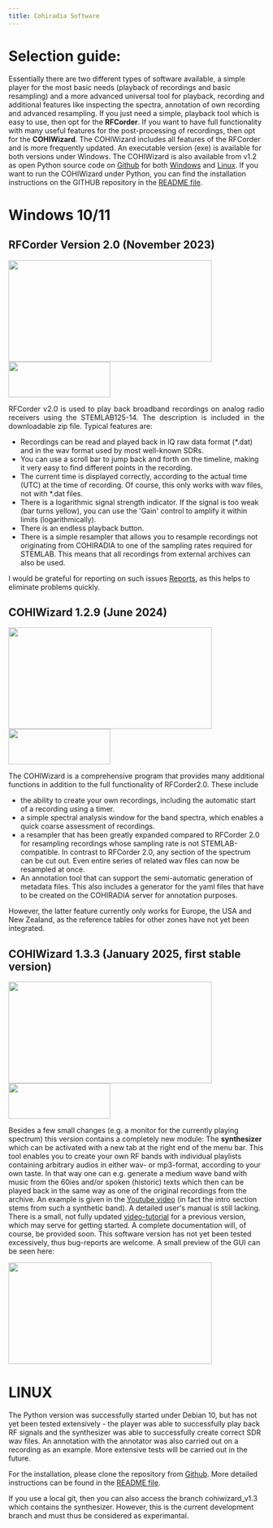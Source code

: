 ```yaml
---
title: Cohiradia Software
---
```

# Selection guide:

Essentially there are two different types of software available, a simple player for the most basic needs (playback of recordings and basic resampling) and a more advanced universal tool for playback, recording and additional features like inspecting the spectra, annotation of own recording and advanced resampling. If you just need a simple, playback tool which is easy to use, then opt for the <strong>RFCorder</strong>. If you want to have full functionality with many useful features for the post-processing of recordings, then opt for the <strong>COHIWizard</strong>. The COHIWizard includes all features of the RFCorder and is more frequently updated. 
An executable version (exe) is available for both versions under Windows. The COHIWizard is also available from v1.2 as open Python source code on [Github](https://github.com/hermy-sf/COHIWizard) for both [Windows](#windows) and [Linux](#linux). If you want to run the COHIWizard under Python, you can find the installation instructions on the GITHUB repository in the [README file](https://github.com/hermy-sf/COHIWizard/blob/main/README.md).

<a id="windows"></a>
# Windows 10/11
## RFCorder Version 2.0 (November 2023)

<img src="https://cohiradia.radiomuseum.org/download/software/RFCorder2_Screenshot.PNG" width="400" height="200" /> [<img src="https://cohiradia.radiomuseum.org/download/software/Button_Download.PNG" width="200" height="70" />](https://cohiradia.radiomuseum.org/download/software/RFCorder_v2_0.zip)

<p style='text-align: justify;'>RFCorder v2.0 is used to play back broadband recordings on analog radio receivers using the STEMLAB125-14. The description is included in the downloadable zip file. Typical features are:

* Recordings can be read and played back in IQ raw data format (*.dat) and in the wav format used by most well-known SDRs.
* You can use a scroll bar to jump back and forth on the timeline, making it very easy to find different points in the recording.
* The current time is displayed correctly, according to the actual time (UTC) at the time of recording. Of course, this only works with wav files, not with *.dat files.
* There is a logarithmic signal strength indicator. If the signal is too weak (bar turns yellow), you can use the 'Gain' control to amplify it within limits (logarithmically).
* There is an endless playback button.
* There is a simple resampler that allows you to resample recordings not originating from COHIRADIA to one of the sampling rates required for STEMLAB. This means that all recordings from external archives can also be used.

I would be grateful for reporting on such issues [Reports](https://www.radiomuseum.org/forum/software_fuer_cohiradia_details_und_problemloesungen.html), as this helps to eliminate problems quickly.</p>

## COHIWizard 1.2.9 (June 2024)

<img src="https://cohiradia.radiomuseum.org/download/software/COHIWizard1.2.9_screenshot.PNG" width="400" height="200" /> [<img src="https://cohiradia.radiomuseum.org/download/software/Button_Download.PNG" width="200" height="70" />](https://cohiradia.radiomuseum.org/download/software/COHIWizard_v1.2.9c.zip)

<p style='text-align: justify;'>  The COHIWizard is a comprehensive program that provides many additional functions in addition to the full functionality of RFCorder2.0. These include

* the ability to create your own recordings, including the automatic start of a recording using a timer.
* a simple spectral analysis window for the band spectra, which enables a quick coarse assessment of recordings.
* a resampler that has been greatly expanded compared to RFCorder 2.0 for resampling recordings whose sampling rate is not STEMLAB-compatible. In contrast to RFCorder 2.0, any section of the spectrum can be cut out. Even entire series of related wav files can now be resampled at once.
* An annotation tool that can support the semi-automatic generation of metadata files. This also includes a generator for the yaml files that have to be created on the COHIRADIA server for annotation purposes.

However, the latter feature currently only works for Europe, the USA and New Zealand, as the reference tables for other zones have not yet been integrated.
</p>

## COHIWizard 1.3.3 (January 2025, first stable version)

<img src="https://cohiradia.radiomuseum.org/download/software/COHIWizard_1_3_3_screenshot.PNG" width="400" height="200" /> [<img src="https://cohiradia.radiomuseum.org/download/software/Button_Download.PNG" width="200" height="70" />](https://cohiradia.radiomuseum.org/download/software/COHIWizard_v1.3.3.zip)

Besides a few small changes (e.g. a monitor for the currently playing spectrum) this version contains a completely new module: The <strong>synthesizer</strong> which can be activated with a new tab at the right end of the menu bar. This tool enables you to create your own RF bands with individual playlists containing arbitrary audios in either wav- or mp3-format, according to your own taste. In that way one can e.g. generate a medium wave band with music from the 60ies and/or spoken (historic) texts which then can be played back in the same way as one of the original recordings from the archive. An example is given in the [Youtube video](https://www.youtube.com/watch?v=pYD5mz_M_bQ) (in fact the intro section stems from such a synthetic band). A detailed user's manual is still lacking. There is a small, not fully updated [video-tutorial](https://cohiradia.radiomuseum.org/download/software/Tutorial_synthesizer_v0.mp4) for a previous version, which may serve for getting started. A complete documentation will, of course, be provided soon. This software version has not yet been tested excessively, thus bug-reports are welcome. A small preview of the GUI can be seen here:

<img src="https://cohiradia.radiomuseum.org/download/software/Synthesizer_Screenshot_v0.PNG" width="400" height="200" />


# LINUX
<a id="linux"></a>
The Python version was successfully started under Debian 10, but has not yet been tested extensively - the player was able to successfully play back RF signals and the synthesizer was able to successfully create correct SDR wav files. An annotation with the annotator was also carried out on a recording as an example. More extensive tests will be carried out in the future.

For the installation, please clone the repository from [Github](https://github.com/hermy-sf/COHIWizard). More detailed instructions can be found in the [README file](https://github.com/hermy-sf/COHIWizard/blob/main/README.md).

If you use a local git, then you can also access the branch cohiwizard_v1.3 which contains the synthesizer. However, this is the current development branch and must thus be considered as experimantal.
